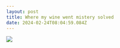 ```yaml
---
layout: post
title: Where my wine went mistery solved
date: 2024-02-24T08:04:59.084Z
---
```

![](https://dma0ixu6zshxu.cloudfront.net/wp-content/uploads/20190211165149/0219-drunk-woman-GT.jpg)

